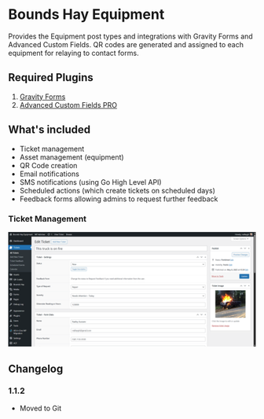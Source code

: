 # Bounds Hay Equipment

Provides the Equipment post types and integrations with Gravity Forms and Advanced Custom Fields. QR codes are generated and assigned to each equipment for relaying to contact forms.

## Required Plugins

1. [Gravity Forms](https://www.gravityforms.com/)
2. [Advanced Custom Fields PRO](https://www.advancedcustomfields.com/pro/)

## What's included

- Ticket management
- Asset management (equipment)
- QR Code creation
- Email notifications
- SMS notifications (using Go High Level API)
- Scheduled actions (which create tickets on scheduled days)
- Feedback forms allowing admins to request further feedback

### Ticket Management

![Screenshot of the Ticket screen](screenshot-1.png)

## Changelog

### 1.1.2
- Moved to Git